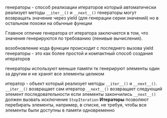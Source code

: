 генераторы - способ реализации итераторов который автоматически реализует методы `__iter__()` и `__next__()`
генераторы могут возвращать значение через yield (для генерации серии значений) но в остальном похожи на обычные функции

Главное отличие генератора от итератора заключается в том, что значения генерируются по требованию (ленивые вычисления).

возобновление кода функции происходит с последнего вызова yield
генераторы - это как более простой и компактный способ создания итераторов

генераторы используют меньше памяти тк генерируют элементы один за другим и не хранят все элементы целиком

итератор - объект который реализует методы `__iter__()` и `__next__()`.
`__iter__()` возвращает сам итератор
`__next__()` возвращает следующий элемент последовательности
если элементы закончились `__next__()` должен вызвать исключение `StopIteration`
**Итераторы** позволяют перебирать элементы, например, в списке, не требуя, чтобы все элементы были доступны в памяти одновременно